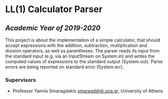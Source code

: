 # LL(1) Calculator Parser

## _Academic Year of 2019-2020_

This project is about the implementation of a simple calculator, that should accept expressions with the addition, subtraction, multiplication and division operators, as well as parentheses. The parser reads its input from the standard input (e.g. via an InputStream on System.in) and writes the computed values of expressions to the standard output (System.out). Parse errors are being reported on standard error (System.err).

### Supervisors

* Professor Yannis Smaragdakis <smaragd@di.uoa.gr>, University of Athens
